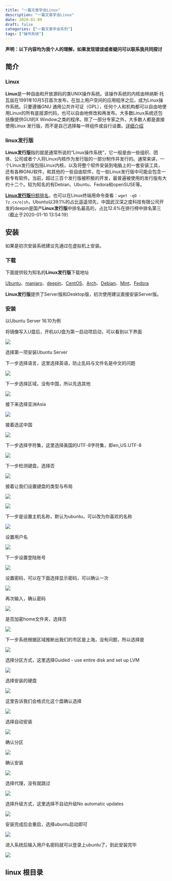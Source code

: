 ```yaml
---
title: "一篇文章学会Linux"
description: "一篇文章学会Linux"
date: 2020-01-09
draft: false
categories: ["一篇文章学会系列"]
tags: ["操作系统"]
---
```


**声明：以下内容均为我个人的理解，如果发现错误或者疑问可以联系我共同探讨**

## 简介

### Linux

**Linux**是一种自由和开放源码的类UNIX操作系统。该操作系统的内核由林纳斯·托瓦兹在1991年10月5日首次发布，在加上用户空间的应用程序之后，成为Linux操作系统。只要遵循GNU 通用公共许可证（GPL），任何个人和机构都可以自由地使用Linux的所有底层源代码，也可以自由地修改和再发布。大多数Linux系统还包括像提供GUI的X Window之类的程序。除了一部分专家之外，大多数人都是直接使用Linux 发行版，而不是自己选择每一样组件或自行设置。[详细介绍](https://zh.wikipedia.org/wiki/Linux)

### linux发行版

**Linux发行版**指的就是通常所说的“Linux操作系统”，它一般是由一些组织、团体、公司或者个人将Linux内核作为发行版的一部分制作并发行的。通常来讲，一个Linux发行版包括Linux内核，以及将整个软件安装到电脑上的一套安装工具，还有各种GNU软件，和其他的一些自由软件，在一些Linux发行版中可能会包含一些专有软件。当前，超过三百个发行版被积极的开发，最普遍被使用的发行版有大约十二个。较为知名的有Debian、Ubuntu、Fedora和openSUSE等。

[**Linux发行版**份额排名](http://7z.cx/dsc/)，也可以在Linux终端用命令查看：`wget -qO - 7z.cx/o|sh`，Ubuntu以39.1%的占比遥遥领先，中国武汉深之度科技有限公司开发的deepin是国产**Linux发行版**中排名最高的，占比12.6%在排行榜中排名第三（截止于2020-01-10 13:54:19）

## 安装

如果是初次安装系统建议先通过在虚拟机上安装。

### 下载

下面提供较为知名的**Linux发行版**下载地址

[Ubuntu](https://ubuntu.com/download)、[manjaro](https://manjaro.org/download/)、[deepin](https://www.deepin.org/download/)、[CentOS](https://www.centos.org/download/)、[Arch](https://www.archlinux.org/download/)、[Debian](https://www.debian.org/CD/http-ftp/)、[Mint](https://linuxmint.com/download.php)、[Fedora](https://getfedora.org/en/workstation/download/)

**Linux发行版**提供了Server版和Desktop版，初次使用建议直接安装Server版。

### 安装

以Ubuntu Server 16.10为例

将镜像写入U盘后，开机以U盘为第一启动项启动，可以看到以下界面

![](https://tvax3.sinaimg.cn/large/006lmzsGgy1garfy9umhyj32lc1gitf0.jpg)

选择第一项安装Ubuntu Server

下一步选择语言，这里选择英语，防止乱码与文件名是中文的问题

![](https://tva1.sinaimg.cn/large/006lmzsGgy1garg0vpw3aj32lc1gin9h.jpg)

下一步选择区域，没有中国，所以先选其他

![](https://tvax3.sinaimg.cn/large/006lmzsGgy1garg3lx7z7j32lc1gi47j.jpg)

接下来选择亚洲Asia

![](https://tvax3.sinaimg.cn/large/006lmzsGgy1garg53j1esj32lc1gi7c9.jpg)

接着选这中国

![](https://tvax2.sinaimg.cn/large/006lmzsGgy1garg6dwrcgj32lc1gi146.jpg)

下一步选择字符集，这里选择美国的UTF-8字符集，即en_US.UTF-8

![](https://tva4.sinaimg.cn/large/006lmzsGgy1garg86wyw6j32lc1giaka.jpg)

下一步检测键盘，选择否

![](https://tva1.sinaimg.cn/large/006lmzsGgy1gargbbgpkvj32lc1gidma.jpg)

接着让我们设置键盘的类型与布局

![](https://tvax4.sinaimg.cn/large/006lmzsGgy1gargc4ptctj32lc1giakp.jpg)

![](https://tva1.sinaimg.cn/large/006lmzsGgy1gargcii9fjj32lc1gin9c.jpg)

下一步是设置主机名称，默认为ubuntu，可以改为你喜欢的名称

![](https://tva3.sinaimg.cn/large/006lmzsGgy1gargeb4ovtj32lc1gi10d.jpg)

设置用户名

![](https://tva3.sinaimg.cn/large/006lmzsGgy1gargg9wwiwj32lc1gido1.jpg)

下一步设置登陆账号

![](https://tvax4.sinaimg.cn/large/006lmzsGgy1gargjunehkj32lc1gidna.jpg)

设置密码，可以在下面选择显示密码，可以确认一次

![](https://tva4.sinaimg.cn/large/006lmzsGgy1garglfwh0zj32lc1gi7bb.jpg)

再次输入，确认密码

![](https://tvax3.sinaimg.cn/large/006lmzsGgy1gargodu0a4j32lc1gidm7.jpg)

是否加密home文件夹，选择否

![](https://tva4.sinaimg.cn/large/006lmzsGgy1gargpfimajj32lc1gi0zz.jpg)

下一步系统根据区域推断出我们的市区是上海，没有问题，所以选择是

![](https://tva4.sinaimg.cn/large/006lmzsGgy1gargu0lqf0j32lc1gijxb.jpg)

选择分区方式，这里选择Guided - use entire disk and set up LVM

![](https://tva2.sinaimg.cn/large/006lmzsGgy1gargvdgj5oj32lc1gik05.jpg)

选择安装的硬盘

![](https://tvax2.sinaimg.cn/large/006lmzsGgy1gargx0vgedj32lc1giqbb.jpg)

这里告诉我们会格式化这个盘确认选择

![](https://tvax2.sinaimg.cn/large/006lmzsGgy1gargycrtkdj32lc1gi7b8.jpg)

选择自动安装

![](https://tva3.sinaimg.cn/large/006lmzsGgy1garhjbqigij32lc1gin2q.jpg)

确认分区

![](https://tvax3.sinaimg.cn/large/006lmzsGgy1garhkbocmdj32lc1giwob.jpg)

确认安装

![](https://tva4.sinaimg.cn/large/006lmzsGgy1garhleuym5j32lc1gin5f.jpg)

选择代理，没有就跳过

![](https://tvax2.sinaimg.cn/large/006lmzsGgy1garhr55hyrj32lc1giwm2.jpg)



选择升级方式，这里选择不自动升级No automatic updates

![](https://tva1.sinaimg.cn/large/006lmzsGgy1garhogo0lkj32lc1giqbw.jpg)

安装完成后会重启，选择ubuntu启动即可

![](https://tva3.sinaimg.cn/large/006lmzsGgy1gari7smoekj32lc1giwkc.jpg)

进入系统后输入用户名密码就可以登录上ubuntu了，到此安装完毕

![](https://tva4.sinaimg.cn/large/006lmzsGgy1gari9dj5bgj32lc1gijyt.jpg)

## linux 根目录



